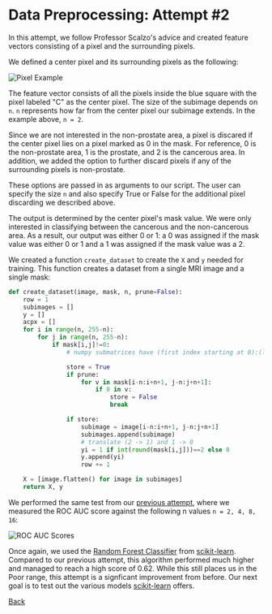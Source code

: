 # Data Preprocessing: Attempt #2 

In this attempt, we follow Professor Scalzo's advice and created feature vectors consisting of a pixel and the surrounding pixels. 

We defined a center pixel and its surrounding pixels as the following: 

![Pixel Example][pixel_cupcake]

The feature vector consists of all the pixels inside the blue square with the pixel labeled "C" as the center pixel. The size of the subimage depends on `n`. `n` represents how far from the center pixel our subimage extends. In the example above, `n = 2`.

Since we are not interested in the non-prostate area, a pixel is discared if the center pixel lies on a pixel marked as 0 in the mask. For reference, 0 is the non-prostate area, 1 is the prostate, and 2 is the cancerous area.  In addition, we added the option to further discard pixels if any of the surrounding pixels is non-prostate.

These options are passed in as arguments to our script. The user can specify the size `n` and also specify True or False for the additional pixel discarding we described above. 

The output is determined by the center pixel's mask value. We were only interested in classifying between the cancerous and the non-cancerous area. As a result, our output was either 0 or 1: a 0 was assigned if the mask value was either 0 or 1 and a 1 was assigned if the mask value was a 2. 

We created a function `create_dataset` to create the `X` and `y` needed for training. This function creates a dataset from a single MRI image and a single mask:  

```python
def create_dataset(image, mask, n, prune=False):
    row = 1
    subimages = []
    y = []
    acpx = []
    for i in range(n, 255-n):
        for j in range(n, 255-n):
            if mask[i,j]!=0:
                # numpy submatrices have (first index starting at 0):(last index starting from 1)

                store = True
                if prune:
                    for v in mask[i-n:i+n+1, j-n:j+n+1]:
                        if 0 in v:
                            store = False
                            break

                if store:
                    subimage = image[i-n:i+n+1, j-n:j+n+1]
                    subimages.append(subimage)
                    # translate (2 -> 1) and 1 -> 0
                    yi = 1 if int(round(mask[i,j]))==2 else 0
                    y.append(yi)
                    row += 1

    X = [image.flatten() for image in subimages]
    return X, y
```

We performed the same test from our [previous attempt](https://ardunn.github.io/cs188/051117), where we measured the ROC AUC score against the following n values `n = 2, 4, 8, 16`: 

![ROC AUC Scores][score]

Once again, we used the [Random Forest Classifier](http://scikit-learn.org/stable/modules/generated/sklearn.ensemble.RandomForestClassifier.html) from [scikit-learn](http://scikit-learn.org/stable/index.html). Compared to our previous attempt, this algorithm performed much higher and managed to reach a high score of 0.62. While this still places us in the Poor range, this attempt is a signficant improvement from before. Our next goal is to test out the various models [scikit-learn](http://scikit-learn.org/stable/index.html) offers. 

[Back](./) 

[pixel_cupcake]: https://image.ibb.co/gy1ZCa/Screen_Shot_2017_06_06_at_8_06_40_PM.png
[score]: https://preview.ibb.co/cC5i5v/Screen_Shot_2017_06_06_at_9_25_48_PM.png